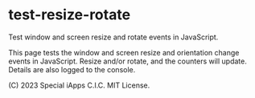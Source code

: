 # test-resize-rotate
Test window and screen resize and rotate events in JavaScript.

This page tests the window and screen resize and orientation change events in JavaScript. Resize and/or rotate, and the counters will update. Details are also logged to the console.

(C) 2023 Special iApps C.I.C. MIT License.
